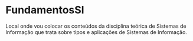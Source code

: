 # FundamentosSI

Local onde vou colocar os conteúdos da disciplina teórica de Sistemas de Informação que trata sobre tipos e aplicações de Sistemas de Informação.
